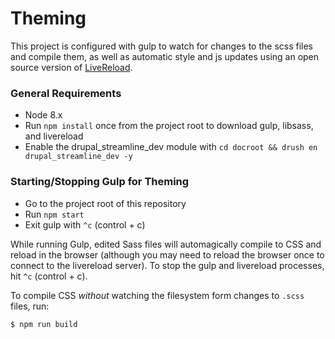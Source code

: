 # Theming

This project is configured with gulp to watch for changes to the scss files and compile them, as well as automatic style and js updates using an open source version of [LiveReload](http://livereload.com/).

### General Requirements

  - Node 8.x
  - Run `npm install` once from the project root to download gulp, libsass, and livereload
  - Enable the drupal_streamline_dev module with `cd docroot && drush en drupal_streamline_dev -y`

### Starting/Stopping Gulp for Theming

  - Go to the project root of this repository
  - Run `npm start`
  - Exit gulp with `^c` (control + c)

While running Gulp, edited Sass files will automagically compile to CSS and reload in the browser (although you may need to reload the browser once to connect to the livereload server). To stop the gulp and livereload processes, hit `^c` (control + c).

To compile CSS _without_ watching the filesystem form changes to `.scss` files, run:

```
$ npm run build
```
